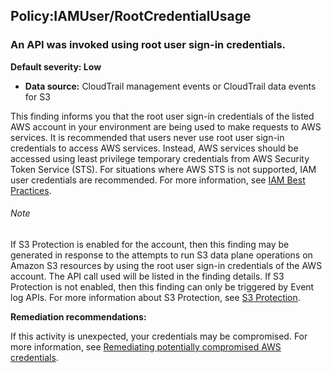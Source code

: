Policy:IAMUser/RootCredentialUsage
----------------------------------


### An API was invoked using root user sign\-in credentials.


**Default severity: Low**


 * **Data source:** CloudTrail management events or CloudTrail data events for S3

This finding informs you that the root user sign\-in credentials of the listed AWS account in your environment are being used to make requests to AWS services. It is recommended that users never use root user sign\-in credentials to access AWS services. Instead, AWS services should be accessed using least privilege temporary credentials from AWS Security Token Service (STS). For situations where AWS STS is not supported, IAM user credentials are recommended. For more information, see [IAM Best Practices](https://docs.aws.amazon.com/IAM/latest/UserGuide/best-practices.html).


###### Note

If S3 Protection is enabled for the account, then this finding may be generated in response to the attempts to run S3 data plane operations on Amazon S3 resources by using the root user sign\-in credentials of the AWS account. The API call used will be listed in the finding details. If S3 Protection is not enabled, then this finding can only be triggered by Event log APIs. For more information about S3 Protection, see [S3 Protection](https://docs.aws.amazon.com/guardduty/latest/ug/s3-protection.html).


**Remediation recommendations:**


If this activity is unexpected, your credentials may be compromised. For more information, see [Remediating potentially compromised AWS credentials](https://docs.aws.amazon.com/guardduty/latest/ug/compromised-creds.html).


